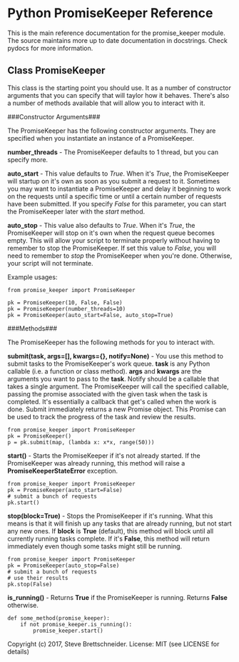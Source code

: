 Python PromiseKeeper Reference
==============================

This is the main reference documentation for the promise\_keeper module.  The
source maintains more up to date documentation in docstrings.  Check pydocs
for more information.


Class PromiseKeeper
-------------------
This class is the starting point you should use.  It as a number of constructor
arguments that you can specify that will taylor how it behaves.  There's also
a number of methods available that will allow you to interact with it.


###Constructor Arguments###

The PromiseKeeper has the following constructor arguments.  They are specified
when you instantiate an instance of a PromiseKeeper.

__number\_threads__ - The PromiseKeeper defaults to 1 thread, but you can
specify more.

__auto\_start__ - This value defaults to _True_.  When it's _True_, the
PromiseKeeper will startup on it's own as soon as you submit a request to
it.  Sometimes you may want to instantiate a PromiseKeeper and delay it
beginning to work on the requests until a specific time or until a certain
number of requests have been submitted.  If you specify _False_ for this
parameter, you can start the PromiseKeeper later with the _start_ method.

__auto\_stop__ - This value also defaults to _True_.  When it's _True_, the
PromiseKeeper will stop on it's own when the request queue becomes empty.
This will allow your script to terminate properly without having to remember
to stop the PromiseKeeper.  If set this value to _False_, you will need to
remember to _stop_ the PromiseKeeper when you're done.  Otherwise, your
script will not terminate.

Example usages:

    from promise_keeper import PromiseKeeper

    pk = PromiseKeeper(10, False, False)
    pk = PromiseKeeper(number_threads=10)
    pk = PromiseKeeper(auto_start=False, auto_stop=True)


###Methods###

The PromiseKeeper has the following methods for you to interact with.

__submit(task, args=[], kwargs={}, notify=None)__ - You use this method to
submit tasks to the PromiseKeeper's work queue.  __task__ is any Python
callable (i.e. a function or class method).  __args__ and __kwargs__ are the
arguments you want to pass to the __task__.  Notify should be a callable that
takes a single argument.  The PromiseKeeper will call the specified callable,
passing the promise associated with the given task when the task is
completed.  It's essentially a callback that get's called when the work
is done. Submit immediately returns a new Promise object.  This Promise
can be used to track the progress of the task and review the results.

    from promise_keeper import PromiseKeeper
    pk = PromiseKeeper()
    p = pk.submit(map, (lambda x: x*x, range(50)))

__start()__ - Starts the PromiseKeeper if it's not already started.  If the
PromiseKeeper was already running, this method will raise a
__PromiseKeeperStateError__ exception.

    from promise_keeper import PromiseKeeper
    pk = PromiseKeeper(auto_start=False)
    # submit a bunch of requests
    pk.start()

__stop(block=True)__ - Stops the PromiseKeeper if it's running.  What this means
is that it will finish up any tasks that are already running, but not start any
new ones.  If __block__ is __True__ (default), this method will block until all
currently running tasks complete.  If it's __False__, this method will return
immediately even though some tasks might still be running.

    from promise_keeper import PromiseKeeper
    pk = PromiseKeeper(auto_stop=False)
    # submit a bunch of requests
    # use their results
    pk.stop(False)

__is\_running()__ - Returns __True__ if the PromiseKeeper is running.  Returns
__False__ otherwise.

    def some_method(promise_keeper):
        if not promise_keeper.is_running():
            promise_keeper.start()

Copyright (c) 2017, Steve Brettschneider.
License: MIT (see LICENSE for details)
